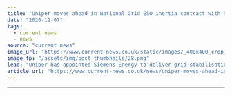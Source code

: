 ```yaml
---
title: "Uniper moves ahead in National Grid ESO inertia contract with Siemens deal"
date: "2020-12-07"
tags: 
  - current news
  - news
source: "current news"
image_url: "https://www.current-news.co.uk/static/images/_400x400_crop_center-center/Synchronous-condenser-graphic-image-Uniper.png"
image_fp: "/assets/img/post_thumbnails/28.png"
lead: "​Uniper has appointed Siemens Energy to deliver grid stabilisation as part of its inertia contract with National Grid ESO."
article_url: "https://www.current-news.co.uk/news/uniper-moves-ahead-in-national-grid-eso-inertia-contract-with-siemens-deal?utm_source=rss-feeds&utm_medium=rss&utm_campaign=rss"
---
```


---
